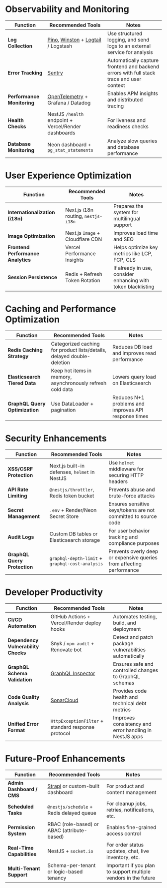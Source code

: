 
# Observability and Monitoring

| Function                   | Recommended Tools                                                                                                         | Notes                                                                                    |
| -------------------------- | ------------------------------------------------------------------------------------------------------------------------- | ---------------------------------------------------------------------------------------- |
| **Log Collection**         | [Pino](https://getpino.io/), [Winston](https://github.com/winstonjs/winston) + [Logtail](https://logtail.com/) / Logstash | Use structured logging, and send logs to an external service for analysis                |
| **Error Tracking**         | [Sentry](https://sentry.io)                                                                                               | Automatically capture frontend and backend errors with full stack trace and user context |
| **Performance Monitoring** | [OpenTelemetry](https://opentelemetry.io/) + Grafana / Datadog                                                            | Enables APM insights and distributed tracing                                             |
| **Health Checks**          | NestJS `/health` endpoint + Vercel/Render dashboards                                                                      | For liveness and readiness checks                                                        |
| **Database Monitoring**    | Neon dashboard + `pg_stat_statements`                                                                                     | Analyze slow queries and database performance                                            |

# User Experience Optimization

| Function                           | Recommended Tools                   | Notes                                                         |
| ---------------------------------- | ----------------------------------- | ------------------------------------------------------------- |
| **Internationalization (i18n)**    | Next.js i18n routing, `nestjs-i18n` | Prepares the system for multilingual support                  |
| **Image Optimization**             | Next.js `Image` + Cloudflare CDN    | Improves load time and SEO                                    |
| **Frontend Performance Analytics** | Vercel Performance Insights         | Helps optimize key metrics like LCP, FCP, CLS                 |
| **Session Persistence**            | Redis + Refresh Token Rotation      | If already in use, consider enhancing with token blacklisting |

# Caching and Performance Optimization

| Function                       | Recommended Tools                                                      | Notes                                                |
| ------------------------------ | ---------------------------------------------------------------------- | ---------------------------------------------------- |
| **Redis Caching Strategy**     | Categorized caching for product lists/details, delayed double-deletion | Reduces DB load and improves read performance        |
| **Elasticsearch Tiered Data**  | Keep hot items in memory, asynchronously refresh cold data             | Lowers query load on Elasticsearch                   |
| **GraphQL Query Optimization** | Use DataLoader + pagination                                            | Reduces N+1 problems and improves API response times |

# Security Enhancements

| Function                     | Recommended Tools                               | Notes                                                                |
| ---------------------------- | ----------------------------------------------- | -------------------------------------------------------------------- |
| **XSS/CSRF Protection**      | Next.js built-in defenses, `helmet` in NestJS   | Use `helmet` middleware for securing HTTP headers                    |
| **API Rate Limiting**        | `@nestjs/throttler`, Redis token bucket         | Prevents abuse and brute-force attacks                               |
| **Secret Management**        | `.env` + Render/Neon Secret Store               | Ensures sensitive keys/tokens are not committed to source code       |
| **Audit Logs**               | Custom DB tables or Elasticsearch storage       | For user behavior tracking and compliance purposes                   |
| **GraphQL Query Protection** | `graphql-depth-limit` + `graphql-cost-analysis` | Prevents overly deep or expensive queries from affecting performance |


# Developer Productivity

| Function                            | Recommended Tools                                                      | Notes                                                  |
| ----------------------------------- | ---------------------------------------------------------------------- | ------------------------------------------------------ |
| **CI/CD Automation**                | GitHub Actions + Vercel/Render deploy hooks                            | Automates testing, build, and deployment               |
| **Dependency Vulnerability Checks** | Snyk / `npm audit` + Renovate bot                                      | Detect and patch package vulnerabilities automatically |
| **GraphQL Schema Validation**       | [GraphQL Inspector](https://github.com/kamilkisiela/graphql-inspector) | Ensures safe and controlled changes to GraphQL schemas |
| **Code Quality Analysis**           | [SonarCloud](https://sonarcloud.io/)                                   | Provides code health and technical debt metrics        |
| **Unified Error Format**            | `HttpExceptionFilter` + standard response protocol                     | Improves consistency and error handling in NestJS apps |

# Future-Proof Enhancements

| Function                   | Recommended Tools                                      | Notes                                                           |
| -------------------------- | ------------------------------------------------------ | --------------------------------------------------------------- |
| **Admin Dashboard / CMS**  | [Strapi](https://strapi.io/) or custom-built dashboard | For product and content management                              |
| **Scheduled Tasks**        | `@nestjs/schedule` + Redis delayed queue               | For cleanup jobs, retries, notifications, etc.                  |
| **Permission System**      | RBAC (role-based) or ABAC (attribute-based)            | Enables fine-grained access control                             |
| **Real-Time Capabilities** | NestJS + `socket.io`                                   | For order status updates, chat, live inventory, etc.            |
| **Multi-Tenant Support**   | Schema-per-tenant or logic-based tenancy               | Important if you plan to support multiple vendors in the future |
